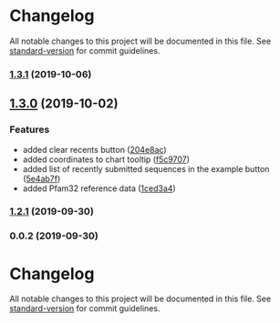 # Changelog

All notable changes to this project will be documented in this file. See [standard-version](https://github.com/conventional-changelog/standard-version) for commit guidelines.

### [1.3.1](https://github.com/hotdogee/annotate-ui/compare/v1.3.0...v1.3.1) (2019-10-06)

## [1.3.0](https://github.com/hotdogee/annotate-ui/compare/v1.2.1...v1.3.0) (2019-10-02)


### Features

* added clear recents button ([204e8ac](https://github.com/hotdogee/annotate-ui/commit/204e8ac))
* added coordinates to chart tooltip ([f5c9707](https://github.com/hotdogee/annotate-ui/commit/f5c9707))
* added list of recently submitted sequences in the example button ([5e4ab7f](https://github.com/hotdogee/annotate-ui/commit/5e4ab7f))
* added Pfam32 reference data ([1ced3a4](https://github.com/hotdogee/annotate-ui/commit/1ced3a4))

### [1.2.1](https://github.com/hotdogee/annotate-ui/compare/v0.0.2...v1.2.1) (2019-09-30)

### 0.0.2 (2019-09-30)

# Changelog

All notable changes to this project will be documented in this file. See [standard-version](https://github.com/conventional-changelog/standard-version) for commit guidelines.
